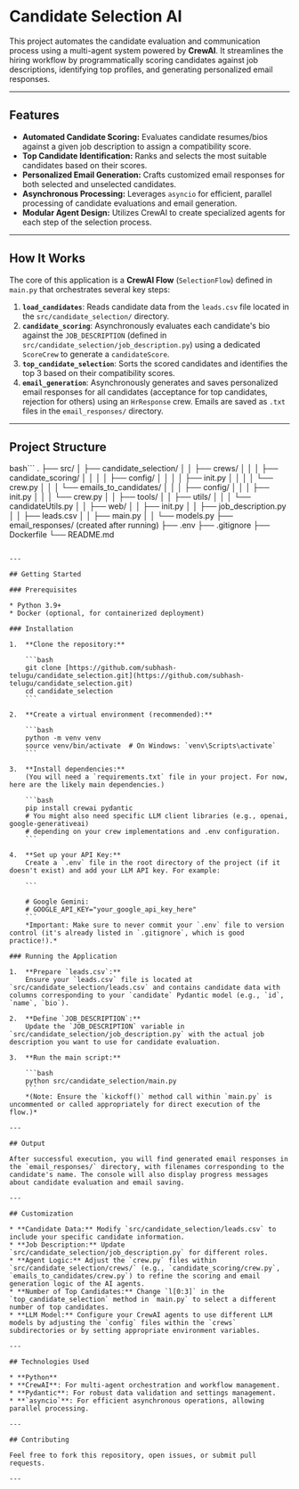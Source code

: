 # Candidate Selection AI

This project automates the candidate evaluation and communication process using a multi-agent system powered by **CrewAI**. It streamlines the hiring workflow by programmatically scoring candidates against job descriptions, identifying top profiles, and generating personalized email responses.

---

## Features

* **Automated Candidate Scoring:** Evaluates candidate resumes/bios against a given job description to assign a compatibility score.
* **Top Candidate Identification:** Ranks and selects the most suitable candidates based on their scores.
* **Personalized Email Generation:** Crafts customized email responses for both selected and unselected candidates.
* **Asynchronous Processing:** Leverages `asyncio` for efficient, parallel processing of candidate evaluations and email generation.
* **Modular Agent Design:** Utilizes CrewAI to create specialized agents for each step of the selection process.

---

## How It Works

The core of this application is a **CrewAI Flow** (`SelectionFlow`) defined in `main.py` that orchestrates several key steps:

1.  **`load_candidates`**: Reads candidate data from the `leads.csv` file located in the `src/candidate_selection/` directory.
2.  **`candidate_scoring`**: Asynchronously evaluates each candidate's bio against the `JOB_DESCRIPTION` (defined in `src/candidate_selection/job_description.py`) using a dedicated `ScoreCrew` to generate a `candidateScore`.
3.  **`top_candidate_selection`**: Sorts the scored candidates and identifies the top 3 based on their compatibility scores.
4.  **`email_generation`**: Asynchronously generates and saves personalized email responses for all candidates (acceptance for top candidates, rejection for others) using an `HrResponse` crew. Emails are saved as `.txt` files in the `email_responses/` directory.

---

## Project Structure
bash```
.
├── src/
│   ├── candidate_selection/
│   │   ├── crews/
│   │   │   ├── candidate_scoring/
│   │   │   │   ├── config/
│   │   │   │   ├── init.py
│   │   │   │   └── crew.py
│   │   │   └── emails_to_candidates/
│   │   │       ├── config/
│   │   │       ├── init.py
│   │   │       └── crew.py
│   │   ├── tools/
│   │   ├── utils/
│   │   │   └── candidateUtils.py
│   │   ├── web/
│   │   ├── init.py
│   │   ├── job_description.py
│   │   ├── leads.csv
│   │   ├── main.py
│   │   └── models.py
├── email_responses/ (created after running)
├── .env
├── .gitignore
├── Dockerfile
└── README.md
```

---

## Getting Started

### Prerequisites

* Python 3.9+
* Docker (optional, for containerized deployment)

### Installation

1.  **Clone the repository:**

    ```bash
    git clone [https://github.com/subhash-telugu/candidate_selection.git](https://github.com/subhash-telugu/candidate_selection.git)
    cd candidate_selection
    ```

2.  **Create a virtual environment (recommended):**

    ```bash
    python -m venv venv
    source venv/bin/activate  # On Windows: `venv\Scripts\activate`
    ```

3.  **Install dependencies:**
    (You will need a `requirements.txt` file in your project. For now, here are the likely main dependencies.)

    ```bash
    pip install crewai pydantic
    # You might also need specific LLM client libraries (e.g., openai, google-generativeai)
    # depending on your crew implementations and .env configuration.
    ```

4.  **Set up your API Key:**
    Create a `.env` file in the root directory of the project (if it doesn't exist) and add your LLM API key. For example:

    ```
   
    # Google Gemini:
    # GOOGLE_API_KEY="your_google_api_key_here"
    ```
    *Important: Make sure to never commit your `.env` file to version control (it's already listed in `.gitignore`, which is good practice!).*

### Running the Application

1.  **Prepare `leads.csv`:**
    Ensure your `leads.csv` file is located at `src/candidate_selection/leads.csv` and contains candidate data with columns corresponding to your `candidate` Pydantic model (e.g., `id`, `name`, `bio`).

2.  **Define `JOB_DESCRIPTION`:**
    Update the `JOB_DESCRIPTION` variable in `src/candidate_selection/job_description.py` with the actual job description you want to use for candidate evaluation.

3.  **Run the main script:**

    ```bash
    python src/candidate_selection/main.py
    ```
    *(Note: Ensure the `kickoff()` method call within `main.py` is uncommented or called appropriately for direct execution of the flow.)*

---

## Output

After successful execution, you will find generated email responses in the `email_responses/` directory, with filenames corresponding to the candidate's name. The console will also display progress messages about candidate evaluation and email saving.

---

## Customization

* **Candidate Data:** Modify `src/candidate_selection/leads.csv` to include your specific candidate information.
* **Job Description:** Update `src/candidate_selection/job_description.py` for different roles.
* **Agent Logic:** Adjust the `crew.py` files within `src/candidate_selection/crews/` (e.g., `candidate_scoring/crew.py`, `emails_to_candidates/crew.py`) to refine the scoring and email generation logic of the AI agents.
* **Number of Top Candidates:** Change `l[0:3]` in the `top_candidate_selection` method in `main.py` to select a different number of top candidates.
* **LLM Model:** Configure your CrewAI agents to use different LLM models by adjusting the `config` files within the `crews` subdirectories or by setting appropriate environment variables.

---

## Technologies Used

* **Python**
* **CrewAI**: For multi-agent orchestration and workflow management.
* **Pydantic**: For robust data validation and settings management.
* **`asyncio`**: For efficient asynchronous operations, allowing parallel processing.

---

## Contributing

Feel free to fork this repository, open issues, or submit pull requests.

---